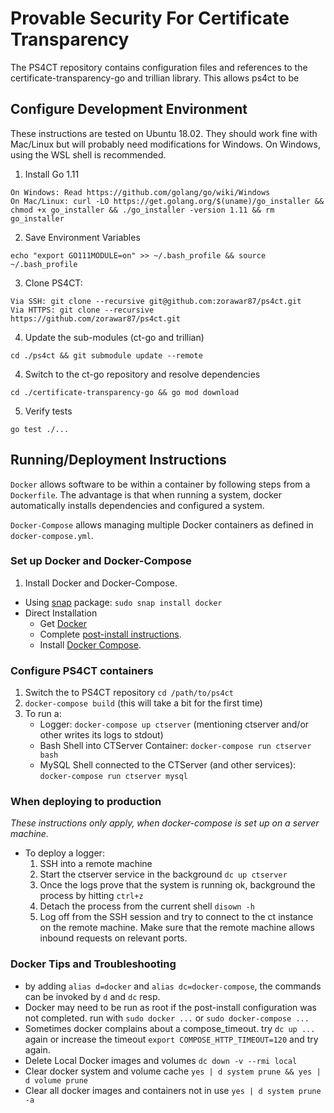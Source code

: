 # Provable Security For Certificate Transparency #
The PS4CT repository contains configuration files and references to the certificate-transparency-go and trillian library. This allows ps4ct to be

## Configure Development Environment ##
These instructions are tested on Ubuntu 18.02. They should work fine with Mac/Linux but will probably need modifications for Windows. On Windows, using the WSL shell is recommended.

1. Install Go 1.11
```
On Windows: Read https://github.com/golang/go/wiki/Windows
On Mac/Linux: curl -LO https://get.golang.org/$(uname)/go_installer && chmod +x go_installer && ./go_installer -version 1.11 && rm go_installer
```
2. Save Environment Variables
```
echo "export GO111MODULE=on" >> ~/.bash_profile && source ~/.bash_profile
```
3. Clone PS4CT:
```
Via SSH: git clone --recursive git@github.com:zorawar87/ps4ct.git
Via HTTPS: git clone --recursive https://github.com/zorawar87/ps4ct.git
```
4. Update the sub-modules (ct-go and trillian)
```
cd ./ps4ct && git submodule update --remote
```
4. Switch to the ct-go repository and resolve dependencies
```
cd ./certificate-transparency-go && go mod download
```
5. Verify tests
```
go test ./...
```

## Running/Deployment Instructions ##
`Docker` allows software to be within a container by following steps from a `Dockerfile`. The advantage is that when running a system, docker automatically installs dependencies and configured a system.

`Docker-Compose` allows managing multiple Docker containers as defined in `docker-compose.yml`.

### Set up Docker and Docker-Compose ###
1. Install Docker and Docker-Compose.
  - Using [snap](Snapcraft.io) package: `sudo snap install docker`
  - Direct Installation
    - Get [Docker](https://docs.docker.com/get-docker/)
    - Complete [post-install instructions](https://docs.docker.com/engine/install/linux-postinstall/).
    - Install [Docker Compose](https://docs.docker.com/compose/install/).

### Configure PS4CT containers ###
1. Switch the to PS4CT repository `cd /path/to/ps4ct`
2. `docker-compose build` (this will take a bit for the first time)
3. To run a:
   - Logger: `docker-compose up ctserver` (mentioning ctserver and/or other writes its logs to stdout)
   - Bash Shell into CTServer Container: `docker-compose run ctserver bash`
   - MySQL Shell connected to the CTServer (and other services): `docker-compose run ctserver mysql`

### When deploying to production ###
_These instructions only apply, when docker-compose is set up on a server machine._
* To deploy a logger:
  1. SSH into a remote machine
  2. Start the ctserver service in the background `dc up ctserver`
  3. Once the logs prove that the system is running ok, background the process by hitting `ctrl+z`
  4. Detach the process from the current shell `disown -h`
  5. Log off from the SSH session and try to connect to the ct instance on the remote machine. Make sure that the remote machine allows inbound requests on relevant ports.

### Docker Tips and Troubleshooting ###
* by adding `alias d=docker` and `alias dc=docker-compose`, the commands can be invoked by `d` and `dc` resp.
* Docker may need to be run as root if the post-install configuration was not completed. run with `sudo docker ...` or `sudo docker-compose ...`
* Sometimes docker complains about a compose_timeout. try `dc up ...` again or increase the timeout `export COMPOSE_HTTP_TIMEOUT=120` and try again.
* Delete Local Docker images and volumes `dc down -v --rmi local`
* Clear docker system and volume cache  `yes | d system prune && yes | d volume prune`
* Clear all docker images and containers not in use `yes | d system prune -a`
